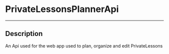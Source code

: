 # PrivateLessonsPlannerApi

---

## Description

An Api used for the web app used to plan, organize and edit PrivateLessons

